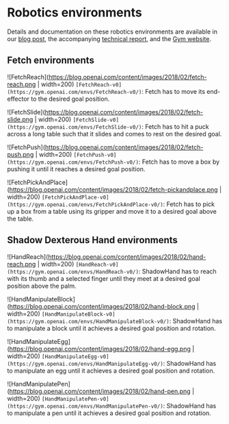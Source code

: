 # Robotics environments

Details and documentation on these robotics environments are available in our [blog post](https://blog.openai.com/ingredients-for-robotics-research/), the accompanying [technical report](https://s3-us-west-2.amazonaws.com/openai-assets/research-covers/ingredients-for-robotics-research/technical-report.pdf), and the [Gym website](https://gym.openai.com/envs/#robotics).

## Fetch environments
![FetchReach](https://blog.openai.com/content/images/2018/02/fetch-reach.png | width=200)
`[FetchReach-v0](https://gym.openai.com/envs/FetchReach-v0/)`: Fetch has to move its end-effector to the desired goal position.

![FetchSlide](https://blog.openai.com/content/images/2018/02/fetch-slide.png | width=200)
`[FetchSlide-v0](https://gym.openai.com/envs/FetchSlide-v0/)`: Fetch has to hit a puck across a long table such that it slides and comes to rest on the desired goal.

![FetchPush](https://blog.openai.com/content/images/2018/02/fetch-push.png | width=200)
`[FetchPush-v0](https://gym.openai.com/envs/FetchPush-v0/)`: Fetch has to move a box by pushing it until it reaches a desired goal position.

![FetchPickAndPlace](https://blog.openai.com/content/images/2018/02/fetch-pickandplace.png | width=200)
`[FetchPickAndPlace-v0](https://gym.openai.com/envs/FetchPickAndPlace-v0/)`: Fetch has to pick up a box from a table using its gripper and move it to a desired goal above the table.

## Shadow Dexterous Hand environments
![HandReach](https://blog.openai.com/content/images/2018/02/hand-reach.png | width=200)
`[HandReach-v0](https://gym.openai.com/envs/HandReach-v0/)`: ShadowHand has to reach with its thumb and a selected finger until they meet at a desired goal position above the palm.

![HandManipulateBlock](https://blog.openai.com/content/images/2018/02/hand-block.png | width=200)
`[HandManipulateBlock-v0](https://gym.openai.com/envs/HandManipulateBlock-v0/)`: ShadowHand has to manipulate a block until it achieves a desired goal position and rotation.

![HandManipulateEgg](https://blog.openai.com/content/images/2018/02/hand-egg.png | width=200)
`[HandManipulateEgg-v0](https://gym.openai.com/envs/HandManipulateEgg-v0/)`: ShadowHand has to manipulate an egg until it achieves a desired goal position and rotation.

![HandManipulatePen](https://blog.openai.com/content/images/2018/02/hand-pen.png | width=200)
`[HandManipulatePen-v0](https://gym.openai.com/envs/HandManipulatePen-v0/)`: ShadowHand has to manipulate a pen until it achieves a desired goal position and rotation.

